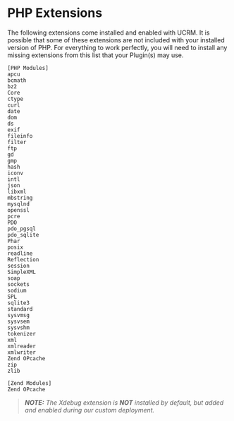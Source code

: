 # PHP Extensions

The following extensions come installed and enabled with UCRM. It is possible that some of these extensions are not
included with your installed version of PHP.  For everything to work perfectly, you will need to install any missing
extensions from this list that your Plugin(s) may use.
```
[PHP Modules]
apcu
bcmath
bz2
Core
ctype
curl
date
dom
ds
exif
fileinfo
filter
ftp
gd
gmp
hash
iconv
intl
json
libxml
mbstring
mysqlnd
openssl
pcre
PDO
pdo_pgsql
pdo_sqlite
Phar
posix
readline
Reflection
session
SimpleXML
soap
sockets
sodium
SPL
sqlite3
standard
sysvmsg
sysvsem
sysvshm
tokenizer
xml
xmlreader
xmlwriter
Zend OPcache
zip
zlib

[Zend Modules]
Zend OPcache
```

> _**NOTE:** The Xdebug extension is **NOT** installed by default, but added and enabled during our custom deployment._